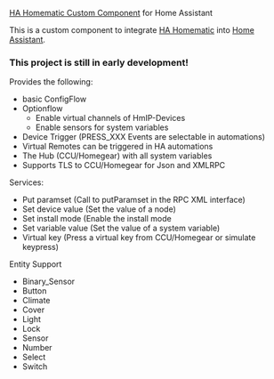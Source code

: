 [HA Homematic Custom Component](https://github.com/danielperna84/custom_homematic) for Home Assistant

This is a custom component to integrate [HA Homematic](https://github.com/danielperna84/hahomematic) into [Home Assistant](https://www.home-assistant.io).

### This project is still in early development!

Provides the following:
- basic ConfigFlow
- Optionflow
  - Enable virtual channels of HmIP-Devices
  - Enable sensors for system variables
- Device Trigger (PRESS_XXX Events are selectable in automations)
- Virtual Remotes can be triggered in HA automations
- The Hub (CCU/Homegear) with all system variables
- Supports TLS to CCU/Homegear for Json and XMLRPC

Services:
- Put paramset (Call to putParamset in the RPC XML interface)
- Set device value (Set the value of a node)
- Set install mode (Enable the install mode
- Set variable value (Set the value of a system variable)
- Virtual key (Press a virtual key from CCU/Homegear or simulate keypress) 

Entity Support
- Binary_Sensor
- Button
- Climate
- Cover
- Light
- Lock
- Sensor
- Number
- Select
- Switch